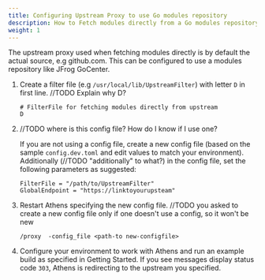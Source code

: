 ```yaml
---
title: Configuring Upstream Proxy to use Go modules repository
description: How to Fetch modules directly from a Go modules repository such as GoCenter
weight: 1
---
```


The upstream proxy used when fetching modules directly is by default the actual source, e.g github.com. This can be configured to use a modules repository like JFrog GoCenter.

1. Create a filter file (e.g `/usr/local/lib/UpstreamFilter`) with letter `D` in first line. //TODO Explain why D?

    ```
    # FilterFile for fetching modules directly from upstream
    D
   ```

1. //TODO where is this config file? How do I know if I use one?

    If you are not using a config file, create a new config file (based on the sample `config.dev.toml` and edit values to match your environment).
    Additionally (//TODO "additionally" to what?) in the config file, set the following parameters as suggested:

    ```
    FilterFile = "/path/to/UpstreamFilter"
    GlobalEndpoint = "https://linktoyourupsteam" 
    ```

1. Restart Athens specifying the new config file. //TODO you asked to create a new config file only if one doesn't use a config, so it won't be new

    ```
    /proxy  -config_file <path-to new-configfile>
    ```

1. Configure your environment to work with Athens and run an example build as specified in Getting Started. If you see messages display status code `303`, Athens is redirecting to the upstream you specified.
